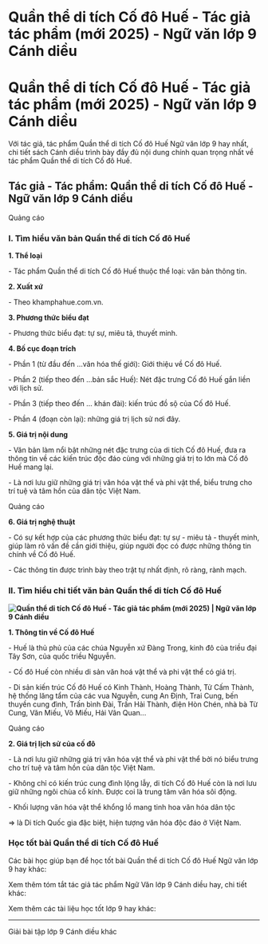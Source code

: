# Quần thể di tích Cố đô Huế - Tác giả tác phẩm (mới 2025) - Ngữ văn lớp 9 Cánh diều

# Quần thể di tích Cố đô Huế - Tác giả tác phẩm (mới 2025) - Ngữ văn lớp 9 Cánh diều

Với tác giả, tác phẩm Quần thể di tích Cố đô Huế Ngữ văn lớp 9 hay nhất, chi tiết sách Cánh diều trình bày đầy đủ nội dung chính quan trọng nhất về tác phẩm Quần thể di tích Cố đô Huế.

## Tác giả - Tác phẩm: Quần thể di tích Cố đô Huế - Ngữ văn lớp 9 Cánh diều

Quảng cáo

### **I. Tìm hiểu văn bản Quần thể di tích Cố đô Huế**

**1\. Thể loại**

\- Tác phẩm Quần thể di tích Cố đô Huế thuộc thể loại: văn bản thông tin.

**2\. Xuất xứ**

\- Theo khamphahue.com.vn.

**3\. Phương thức biểu đạt**

\- Phương thức biểu đạt: tự sự, miêu tả, thuyết minh.

**4\. Bố cục đoạn trích**

\- Phần 1 (từ đầu đến …văn hóa thế giới): Giới thiệu về Cố đô Huế.

\- Phần 2 (tiếp theo đến …bản sắc Huế): Nét đặc trưng Cố đô Huế gắn liền với lịch sử.

\- Phần 3 (tiếp theo đến … khán đài): kiến trúc đồ sộ của Cố đô Huế.

\- Phần 4 (đoạn còn lại): những giá trị lịch sử nơi đây.

**5\. Giá trị nội dung**

\- Văn bản làm nổi bật những nét đặc trưng của di tích Cố đô Huế, đưa ra thông tin về các kiến trúc độc đáo cùng với những giá trị to lớn mà Cố đô Huế mang lại.

\- Là nơi lưu giữ những giá trị văn hóa vật thể và phi vật thể, biểu trưng cho trí tuệ và tâm hồn của dân tộc Việt Nam.

Quảng cáo

**6\. Giá trị nghệ thuật**

\- Có sự kết hợp của các phương thức biểu đạt: tự sự - miêu tả - thuyết minh, giúp làm rõ vấn đề cần giới thiệu, giúp người đọc có được những thông tin chính về Cố đô Huế.

\- Các thông tin được trình bày theo trật tự nhất định, rõ ràng, rành mạch.

### **II. Tìm hiểu chi tiết văn bản Quần thể di tích Cố đô Huế**

**![Quần thể di tích Cố đô Huế - Tác giả tác phẩm \(mới 2025\) | Ngữ văn lớp 9 Cánh diều](https://vietjack.com/soan-van-lop-9-cd/images/tac-gia-tac-pham-quan-the-di-tich-co-do-hue-236324.PNG)**

**1\. Thông tin về Cố đô Huế**

\- Huế là thủ phủ của các chúa Nguyễn xứ Đàng Trong, kinh đô của triều đại Tây Sơn, của quốc triều Nguyễn.

\- Cố đô Huế còn nhiều di sản văn hoá vật thể và phi vật thể có giá trị.

\- Di sản kiến trúc Cố đô Huế có Kinh Thành, Hoàng Thành, Tử Cấm Thành, hệ thống lăng tẩm của các vua Nguyễn, cung An Định, Trai Cung, bến thuyền cung đình, Trấn bình Đài, Trấn Hải Thành, điện Hòn Chén, nhà bà Từ Cung, Văn Miếu, Võ Miếu, Hải Vân Quan...

Quảng cáo

**2\. Giá trị lịch sử của cố đô**

\- Là nơi lưu giữ những giá trị văn hóa vật thể và phi vật thể bởi nó biểu trưng cho trí tuệ và tâm hồn của dân tộc Việt Nam.

\- Không chỉ có kiến trúc cung đình lộng lẫy, di tích Cố đô Huế còn là nơi lưu giữ những ngôi chùa cổ kính. Được coi là trung tâm văn hóa sôi động.

\- Khối lượng văn hóa vật thể khổng lồ mang tinh hoa văn hóa dân tộc

=> là Di tích Quốc gia đặc biệt, hiện tượng văn hóa độc đáo ở Việt Nam.

### **Học tốt bài Quần thể di tích Cố đô Huế**

Các bài học giúp bạn để học tốt bài Quần thể di tích Cố đô Huế Ngữ văn lớp 9 hay khác:

Xem thêm tóm tắt tác giả tác phẩm Ngữ Văn lớp 9 Cánh diều hay, chi tiết khác:

Xem thêm các tài liệu học tốt lớp 9 hay khác:

* * *

Giải bài tập lớp 9 Cánh diều khác
